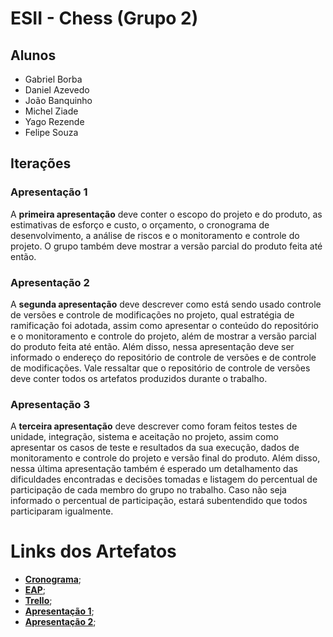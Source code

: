 # ESII - Chess (Grupo 2)
## Alunos
* Gabriel Borba
* Daniel Azevedo
* João Banquinho
* Michel Ziade
* Yago Rezende
* Felipe Souza

## Iterações

### Apresentação 1
A **primeira apresentação** deve conter o escopo do projeto e do produto, as estimativas de esforço e custo, o orçamento, o cronograma de desenvolvimento, a análise de riscos e o monitoramento e controle do projeto. O grupo também deve mostrar a versão parcial do produto feita até então.

### Apresentação 2
A **segunda apresentação** deve descrever como está sendo usado controle de versões e controle de modificações no projeto, qual estratégia de ramificação foi adotada, assim como apresentar o conteúdo do repositório e o monitoramento e controle do projeto, além de mostrar a versão parcial do produto feita até então. Além disso, nessa apresentação deve ser informado o endereço do repositório de controle de versões e de controle de modificações. Vale ressaltar que o repositório de controle de versões deve conter todos os artefatos produzidos durante o trabalho.

### Apresentação 3
A **terceira apresentação** deve descrever como foram feitos testes de unidade, integração, sistema e aceitação no projeto, assim como apresentar os casos de teste e resultados da sua execução, dados de monitoramento e controle do projeto e versão final do produto. Além disso, nessa última apresentação também é esperado um detalhamento das dificuldades encontradas e decisões tomadas e listagem do percentual de participação de cada membro do grupo no trabalho. Caso não seja informado o percentual de participação, estará subentendido que todos participaram igualmente.

# Links dos Artefatos
* [**Cronograma**](https://app.clickup.com/31090974/v/li/192911696);
* [**EAP**](https://drive.google.com/file/d/1AkqiTVwIHCJpKvP5-5TkK8RZFuyyG5Rd/view?usp=sharing);
* [**Trello**](https://app.clickup.com/31090974/v/li/192911696);
* [**Apresentação 1**](https://docs.google.com/presentation/d/1XmjNqxGJMln2TGwKV3dvB_hBVk2rhKxaURR8v17dOcg/edit?usp=sharing);
* [**Apresentação 2**](https://docs.google.com/presentation/d/1r0kgRjSJ2F31BSJEnoXfflYqsWZmGCHcW8Ccvl2GaOQ/edit?usp=sharing);
